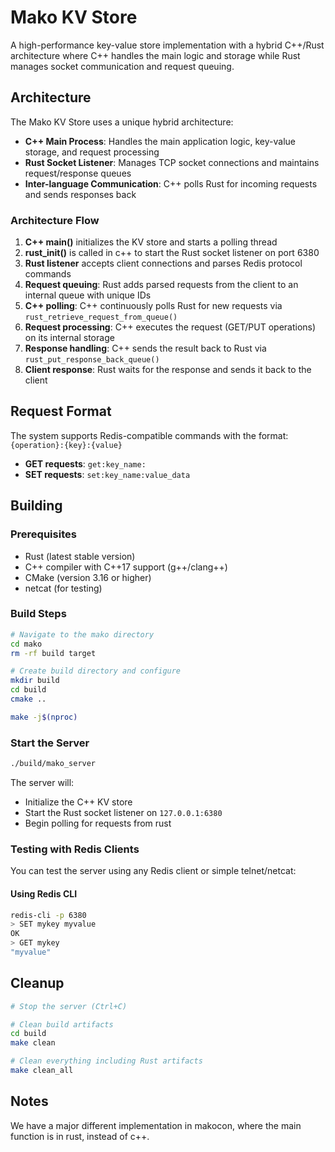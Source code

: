 # Mako KV Store

A high-performance key-value store implementation with a hybrid C++/Rust architecture where C++ handles the main logic and storage while Rust manages socket communication and request queuing.

## Architecture

The Mako KV Store uses a unique hybrid architecture:

- **C++ Main Process**: Handles the main application logic, key-value storage, and request processing
- **Rust Socket Listener**: Manages TCP socket connections and maintains request/response queues
- **Inter-language Communication**: C++ polls Rust for incoming requests and sends responses back

### Architecture Flow

1. **C++ main()** initializes the KV store and starts a polling thread
2. **rust_init()** is called in c++ to start the Rust socket listener on port 6380
3. **Rust listener** accepts client connections and parses Redis protocol commands
4. **Request queuing**: Rust adds parsed requests from the client to an internal queue with unique IDs
5. **C++ polling**: C++ continuously polls Rust for new requests via `rust_retrieve_request_from_queue()`
6. **Request processing**: C++ executes the request (GET/PUT operations) on its internal storage
7. **Response handling**: C++ sends the result back to Rust via `rust_put_response_back_queue()`
8. **Client response**: Rust waits for the response and sends it back to the client

## Request Format
The system supports Redis-compatible commands with the format: `{operation}:{key}:{value}`

- **GET requests**: `get:key_name:`
- **SET requests**: `set:key_name:value_data`

## Building

### Prerequisites

- Rust (latest stable version)
- C++ compiler with C++17 support (g++/clang++)
- CMake (version 3.16 or higher)
- netcat (for testing)

### Build Steps

```bash
# Navigate to the mako directory
cd mako
rm -rf build target

# Create build directory and configure
mkdir build
cd build
cmake ..

make -j$(nproc)
```

### Start the Server

```bash
./build/mako_server
```

The server will:
- Initialize the C++ KV store
- Start the Rust socket listener on `127.0.0.1:6380`
- Begin polling for requests from rust

### Testing with Redis Clients

You can test the server using any Redis client or simple telnet/netcat:

#### Using Redis CLI
```bash
redis-cli -p 6380
> SET mykey myvalue
OK
> GET mykey
"myvalue"
```

## Cleanup

```bash
# Stop the server (Ctrl+C)

# Clean build artifacts
cd build
make clean

# Clean everything including Rust artifacts
make clean_all
```

## Notes
We have a major different implementation in makocon, where the main function is in rust, instead of c++.